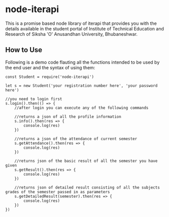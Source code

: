 # node-iterapi
This is a promise based node library of iterapi that provides you with the details available in the student portal of Institute of Technical Education and Research of Siksha 'O' Anusandhan University, Bhubaneshwar.


## How to Use
Following is a demo code flauting all the functions intended to be used by the end user and the syntax of using them:
<br>
```node
const Student = require('node-iterapi')

let s = new Student('your registration number here', 'your password here')

//you need to login first
s.login().then(() => {
	//after login you can execute any of the following commands
	
	//returns a json of all the profile information 
	s.info().then(res => {
		console.log(res)
	})
	
	//returns a json of the attendance of current semester
	s.getAttendance().then(res => {
		console.log(res)
	})
	
	//returns json of the basic result of all the semester you have given
	s.getResult().then(res => {
		console.log(res)
	})
	
	//returns json of detailed result consisting of all the subjects grades of the semester passed in as parameters
	s.getDetailedResult(semester).then(res => {
		console.log(res)
	})
})
```
